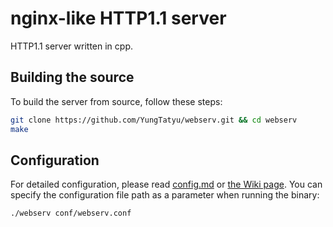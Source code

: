 # nginx-like HTTP1.1 server
HTTP1.1 server written in cpp.

## Building the source
To build the server from source, follow these steps:
```sh
git clone https://github.com/YungTatyu/webserv.git && cd webserv
make
```

## Configuration
For detailed configuration, please read [config.md](https://github.com/YungTatyu/webserv/blob/main/docs/config.md) or [the Wiki page](https://github.com/YungTatyu/webserv/wiki).
You can specify the configuration file path as a parameter when running the binary:
```sh
./webserv conf/webserv.conf
```
